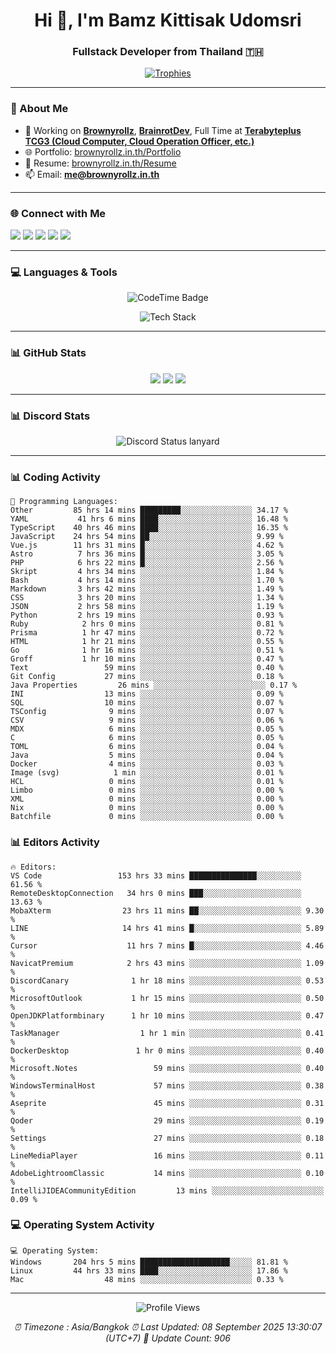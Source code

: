 <h1 align="center">Hi 👋, I'm Bamz Kittisak Udomsri</h1>
<h3 align="center">Fullstack Developer from Thailand 🇹🇭</h3>

<p align="center">
  <a href="https://github.com/ryo-ma/github-profile-trophy">
    <img src="https://github-profile-trophy.vercel.app/?username=brownyroll" alt="Trophies" />
  </a>
</p>

---

### 🔧 About Me

- 🔭 Working on [**Brownyrollz**](https://github.com/Brownyrollz), [**BrainrotDev**](https://github.com/brainrotdev), Full Time at [**Terabyteplus TCG3 (Cloud Computer, Cloud Operation Officer, etc.)**](https://tcloud.in.th)
- 🌐 Portfolio: [brownyrollz.in.th/Portfolio](https://Brownyrollz.in.th/Portfolio)
- 📄 Resume: [brownyrollz.in.th/Resume](https://Brownyrollz.in.th/Resume)
- 📫 Email: **me@brownyrollz.in.th**
---

### 🌐 Connect with Me

<p align="left">
  <a href="https://codepen.io/brownyroll" target="_blank"><img src="https://img.shields.io/badge/CodePen-000?style=for-the-badge&logo=codepen&logoColor=white" /></a>
  <a href="https://fb.com/brownyroll.bbamz" target="_blank"><img src="https://img.shields.io/badge/Facebook-1877F2?style=for-the-badge&logo=facebook&logoColor=white" /></a>
  <a href="https://instagram.com/brownyroll.darkalich" target="_blank"><img src="https://img.shields.io/badge/Instagram-E4405F?style=for-the-badge&logo=instagram&logoColor=white" /></a>
  <a href="https://www.youtube.com/c/brownyrollz" target="_blank"><img src="https://img.shields.io/badge/YouTube-FF0000?style=for-the-badge&logo=youtube&logoColor=white" /></a>
  <a href="https://discord.gg/yyJRFxTXGU" target="_blank"><img src="https://img.shields.io/badge/Discord-5865F2?style=for-the-badge&logo=discord&logoColor=white" /></a>
</p>

---

### 💻 Languages & Tools

<p align="center">
  <img href="https://codetime.dev" alt="CodeTime Badge" src="https://shields.jannchie.com/endpoint?style=flat&color=222&url=https%3A%2F%2Fapi.codetime.dev%2Fv3%2Fusers%2Fshield%3Fuid%3D34055">
  <br/>
  <!--START_SECTION:tech-->
<p align="center">
  <img src="https://skillicons.dev/icons?i=html,css,js,ts,react,nextjs,nodejs,vue,php,laravel,dotnet,django,tailwind,bootstrap,express,arduino,mysql,sqlite,mongodb,nginx,docker,git,linux,figma,postman,astro,bash,bun,cloudflare,discord,discordjs" alt="Tech Stack" />
</p>
<!--END_SECTION:tech-->
</p>

---

### 📊 GitHub Stats

<p align="center">
  <img src="https://github-readme-stats.vercel.app/api?username=brownyroll&show_icons=true" />
  <img src="https://github-readme-stats.vercel.app/api/top-langs/?username=brownyroll&layout=compact" />
  <img src="https://github-readme-streak-stats.herokuapp.com/?user=brownyroll" />
</p>

---

### 📊 Discord Stats

<p align="center">
     <img alt='Discord Status lanyard' src='https://lanyard.cnrad.dev/api/280676963885121536' />
</p>

---

<p align="center">


### 📊 Coding Activity

<!--START_SECTION:waka-->
```text
💬 Programming Languages:
Other         85 hrs 14 mins █████████░░░░░░░░░░░░░░░░ 34.17 %
YAML           41 hrs 6 mins ████░░░░░░░░░░░░░░░░░░░░░ 16.48 %
TypeScript    40 hrs 46 mins ████░░░░░░░░░░░░░░░░░░░░░ 16.35 %
JavaScript    24 hrs 54 mins ██░░░░░░░░░░░░░░░░░░░░░░░ 9.99 %
Vue.js        11 hrs 31 mins █░░░░░░░░░░░░░░░░░░░░░░░░ 4.62 %
Astro          7 hrs 36 mins █░░░░░░░░░░░░░░░░░░░░░░░░ 3.05 %
PHP            6 hrs 22 mins █░░░░░░░░░░░░░░░░░░░░░░░░ 2.56 %
Skript         4 hrs 34 mins ░░░░░░░░░░░░░░░░░░░░░░░░░ 1.84 %
Bash           4 hrs 14 mins ░░░░░░░░░░░░░░░░░░░░░░░░░ 1.70 %
Markdown       3 hrs 42 mins ░░░░░░░░░░░░░░░░░░░░░░░░░ 1.49 %
CSS            3 hrs 20 mins ░░░░░░░░░░░░░░░░░░░░░░░░░ 1.34 %
JSON           2 hrs 58 mins ░░░░░░░░░░░░░░░░░░░░░░░░░ 1.19 %
Python         2 hrs 19 mins ░░░░░░░░░░░░░░░░░░░░░░░░░ 0.93 %
Ruby            2 hrs 0 mins ░░░░░░░░░░░░░░░░░░░░░░░░░ 0.81 %
Prisma          1 hr 47 mins ░░░░░░░░░░░░░░░░░░░░░░░░░ 0.72 %
HTML            1 hr 21 mins ░░░░░░░░░░░░░░░░░░░░░░░░░ 0.55 %
Go              1 hr 16 mins ░░░░░░░░░░░░░░░░░░░░░░░░░ 0.51 %
Groff           1 hr 10 mins ░░░░░░░░░░░░░░░░░░░░░░░░░ 0.47 %
Text                 59 mins ░░░░░░░░░░░░░░░░░░░░░░░░░ 0.40 %
Git Config           27 mins ░░░░░░░░░░░░░░░░░░░░░░░░░ 0.18 %
Java Properties         26 mins ░░░░░░░░░░░░░░░░░░░░░░░░░ 0.17 %
INI                  13 mins ░░░░░░░░░░░░░░░░░░░░░░░░░ 0.09 %
SQL                  10 mins ░░░░░░░░░░░░░░░░░░░░░░░░░ 0.07 %
TSConfig              9 mins ░░░░░░░░░░░░░░░░░░░░░░░░░ 0.07 %
CSV                   9 mins ░░░░░░░░░░░░░░░░░░░░░░░░░ 0.06 %
MDX                   6 mins ░░░░░░░░░░░░░░░░░░░░░░░░░ 0.05 %
C                     6 mins ░░░░░░░░░░░░░░░░░░░░░░░░░ 0.05 %
TOML                  6 mins ░░░░░░░░░░░░░░░░░░░░░░░░░ 0.04 %
Java                  5 mins ░░░░░░░░░░░░░░░░░░░░░░░░░ 0.04 %
Docker                4 mins ░░░░░░░░░░░░░░░░░░░░░░░░░ 0.03 %
Image (svg)            1 min ░░░░░░░░░░░░░░░░░░░░░░░░░ 0.01 %
HCL                   0 mins ░░░░░░░░░░░░░░░░░░░░░░░░░ 0.01 %
Limbo                 0 mins ░░░░░░░░░░░░░░░░░░░░░░░░░ 0.00 %
XML                   0 mins ░░░░░░░░░░░░░░░░░░░░░░░░░ 0.00 %
Nix                   0 mins ░░░░░░░░░░░░░░░░░░░░░░░░░ 0.00 %
Batchfile             0 mins ░░░░░░░░░░░░░░░░░░░░░░░░░ 0.00 %

```
<!--END_SECTION:waka-->

### 📊 Editors Activity

<!--START_SECTION:editors-->
```text
🔥 Editors:
VS Code                 153 hrs 33 mins ███████████████░░░░░░░░░░ 61.56 %
RemoteDesktopConnection   34 hrs 0 mins ███░░░░░░░░░░░░░░░░░░░░░░ 13.63 %
MobaXterm                23 hrs 11 mins ██░░░░░░░░░░░░░░░░░░░░░░░ 9.30 %
LINE                     14 hrs 41 mins █░░░░░░░░░░░░░░░░░░░░░░░░ 5.89 %
Cursor                    11 hrs 7 mins █░░░░░░░░░░░░░░░░░░░░░░░░ 4.46 %
NavicatPremium            2 hrs 43 mins ░░░░░░░░░░░░░░░░░░░░░░░░░ 1.09 %
DiscordCanary              1 hr 18 mins ░░░░░░░░░░░░░░░░░░░░░░░░░ 0.53 %
MicrosoftOutlook           1 hr 15 mins ░░░░░░░░░░░░░░░░░░░░░░░░░ 0.50 %
OpenJDKPlatformbinary      1 hr 10 mins ░░░░░░░░░░░░░░░░░░░░░░░░░ 0.47 %
TaskManager                  1 hr 1 min ░░░░░░░░░░░░░░░░░░░░░░░░░ 0.41 %
DockerDesktop               1 hr 0 mins ░░░░░░░░░░░░░░░░░░░░░░░░░ 0.40 %
Microsoft.Notes                 59 mins ░░░░░░░░░░░░░░░░░░░░░░░░░ 0.40 %
WindowsTerminalHost             57 mins ░░░░░░░░░░░░░░░░░░░░░░░░░ 0.38 %
Aseprite                        45 mins ░░░░░░░░░░░░░░░░░░░░░░░░░ 0.31 %
Qoder                           29 mins ░░░░░░░░░░░░░░░░░░░░░░░░░ 0.19 %
Settings                        27 mins ░░░░░░░░░░░░░░░░░░░░░░░░░ 0.18 %
LineMediaPlayer                 16 mins ░░░░░░░░░░░░░░░░░░░░░░░░░ 0.11 %
AdobeLightroomClassic           14 mins ░░░░░░░░░░░░░░░░░░░░░░░░░ 0.10 %
IntelliJIDEACommunityEdition         13 mins ░░░░░░░░░░░░░░░░░░░░░░░░░ 0.09 %

```
<!--END_SECTION:editors-->

### 💻 Operating System Activity

<!--START_SECTION:os-->
```text
💻 Operating System:
Windows       204 hrs 5 mins ████████████████████░░░░░ 81.81 %
Linux         44 hrs 33 mins ████░░░░░░░░░░░░░░░░░░░░░ 17.86 %
Mac                  48 mins ░░░░░░░░░░░░░░░░░░░░░░░░░ 0.33 %
```
<!--END_SECTION:os-->
</p>

---

<p align="center">
  <img src="https://komarev.com/ghpvc/?username=brownyroll&label=Profile%20views&color=0e75b6&style=flat" alt="Profile Views" />
</p>

<!-- Metadata -->
<p align="center"> 
    <i>
        ⏰ Timezone : Asia/Bangkok
        ⏰ Last Updated: <!--LAST_UPDATED-->08 September 2025 13:30:07 (UTC+7)<!--END_LAST_UPDATED-->
        🔄️ Update Count: <!--UPDATE_COUNT-->906<!--END_UPDATE_COUNT-->
    </i>
</p>

